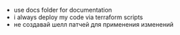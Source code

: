 - use docs folder for documentation
- i always deploy my code via terraform scripts
- не создавай шелл патчей для применения изменений